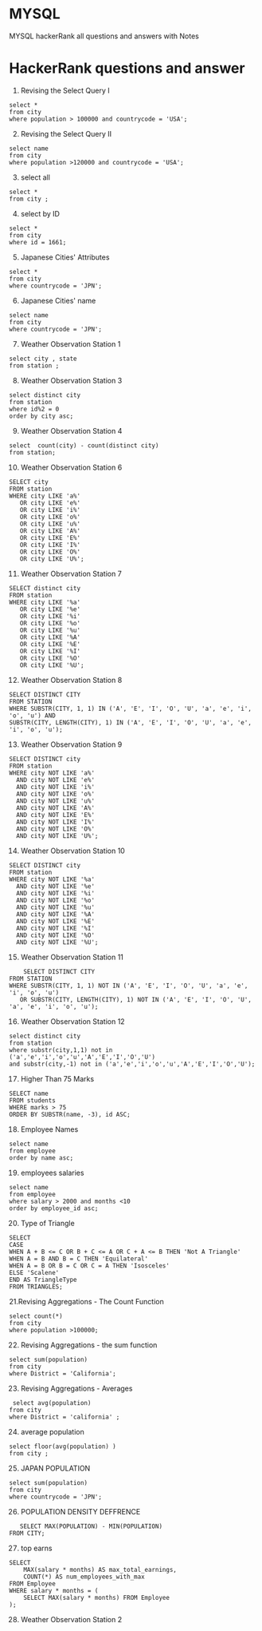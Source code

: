 # MYSQL
MYSQL hackerRank all questions and answers with Notes


# HackerRank questions and answer

 1. Revising the Select Query I
```
select * 
from city 
where population > 100000 and countrycode = 'USA';
```
2. Revising the Select Query II
```
select name 
from city
where population >120000 and countrycode = 'USA';
```
3. select all
```
select * 
from city ;
```
4. select by ID
```
select *
from city 
where id = 1661;
```
5. Japanese Cities' Attributes
```
select * 
from city 
where countrycode = 'JPN';
```
6. Japanese Cities' name
```
select name 
from city 
where countrycode = 'JPN';
```
7. Weather Observation Station 1
```
select city , state 
from station ;
```
8. Weather Observation Station 3
```
select distinct city 
from station 
where id%2 = 0 
order by city asc;

```
9.  Weather Observation Station 4
```
select  count(city) - count(distinct city) 
from station;
```
10. Weather Observation Station 6
```
SELECT city
FROM station
WHERE city LIKE 'a%' 
   OR city LIKE 'e%' 
   OR city LIKE 'i%' 
   OR city LIKE 'o%' 
   OR city LIKE 'u%' 
   OR city LIKE 'A%' 
   OR city LIKE 'E%' 
   OR city LIKE 'I%' 
   OR city LIKE 'O%' 
   OR city LIKE 'U%';
```
11.  Weather Observation Station 7
```
SELECT distinct city
FROM station
WHERE city LIKE '%a' 
   OR city LIKE '%e' 
   OR city LIKE '%i' 
   OR city LIKE '%o' 
   OR city LIKE '%u' 
   OR city LIKE '%A' 
   OR city LIKE '%E' 
   OR city LIKE '%I' 
   OR city LIKE '%O' 
   OR city LIKE '%U';
```
12.  Weather Observation Station 8 
```
SELECT DISTINCT CITY 
FROM STATION 
WHERE SUBSTR(CITY, 1, 1) IN ('A', 'E', 'I', 'O', 'U', 'a', 'e', 'i', 'o', 'u') AND 
SUBSTR(CITY, LENGTH(CITY), 1) IN ('A', 'E', 'I', 'O', 'U', 'a', 'e', 'i', 'o', 'u');
```
13. Weather Observation Station 9
```
SELECT DISTINCT city
FROM station
WHERE city NOT LIKE 'a%' 
  AND city NOT LIKE 'e%' 
  AND city NOT LIKE 'i%' 
  AND city NOT LIKE 'o%' 
  AND city NOT LIKE 'u%' 
  AND city NOT LIKE 'A%' 
  AND city NOT LIKE 'E%' 
  AND city NOT LIKE 'I%' 
  AND city NOT LIKE 'O%' 
  AND city NOT LIKE 'U%';
```
14. Weather Observation Station 10
```
SELECT DISTINCT city
FROM station
WHERE city NOT LIKE '%a' 
  AND city NOT LIKE '%e' 
  AND city NOT LIKE '%i' 
  AND city NOT LIKE '%o' 
  AND city NOT LIKE '%u' 
  AND city NOT LIKE '%A' 
  AND city NOT LIKE '%E' 
  AND city NOT LIKE '%I' 
  AND city NOT LIKE '%O' 
  AND city NOT LIKE '%U';
```
15. Weather Observation Station 11
```
    SELECT DISTINCT CITY
FROM STATION
WHERE SUBSTR(CITY, 1, 1) NOT IN ('A', 'E', 'I', 'O', 'U', 'a', 'e', 'i', 'o', 'u')
   OR SUBSTR(CITY, LENGTH(CITY), 1) NOT IN ('A', 'E', 'I', 'O', 'U', 'a', 'e', 'i', 'o', 'u');
```  
16. Weather Observation Station 12
```
select distinct city 
from station 
where substr(city,1,1) not in ('a','e','i','o','u','A','E','I','O','U')
and substr(city,-1) not in ('a','e','i','o','u','A','E','I','O','U');
```
17. Higher Than 75 Marks
```
SELECT name
FROM students
WHERE marks > 75
ORDER BY SUBSTR(name, -3), id ASC;
```
18. Employee Names
```    
select name 
from employee
order by name asc;
```
19. employees salaries
```
select name 
from employee 
where salary > 2000 and months <10 
order by employee_id asc;
```
20. Type of Triangle
```
SELECT 
CASE 
WHEN A + B <= C OR B + C <= A OR C + A <= B THEN 'Not A Triangle' 
WHEN A = B AND B = C THEN 'Equilateral' 
WHEN A = B OR B = C OR C = A THEN 'Isosceles' 
ELSE 'Scalene' 
END AS TriangleType 
FROM TRIANGLES;
```
21.Revising Aggregations - The Count Function
```
select count(*)
from city 
where population >100000;
```
22. Revising Aggregations - the sum function
```
select sum(population)
from city 
where District = 'California';
```
23. Revising Aggregations - Averages
```
 select avg(population) 
from city 
where District = 'california' ;
```
24. average population
```
select floor(avg(population) )
from city ;
```
25. JAPAN POPULATION
```
select sum(population)
from city 
where countrycode = 'JPN';
```
26. POPULATION DENSITY DEFFRENCE
 ```
    SELECT MAX(POPULATION) - MIN(POPULATION) 
FROM CITY;
```
27. top earns
```
SELECT 
    MAX(salary * months) AS max_total_earnings,
    COUNT(*) AS num_employees_with_max
FROM Employee
WHERE salary * months = (
    SELECT MAX(salary * months) FROM Employee
);
```
28. Weather Observation Station 2
